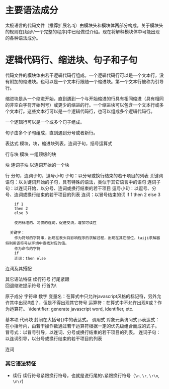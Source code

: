 # 主要语法成分

太极语言的代码文件（推荐扩展名.tj）由模块头和模块体两部分构成。关于模块头的规则在[起步/一个完整的程序]中已经做过介绍。现在将解释模块体中可能出现的各种语法成分。

# 逻辑代码行、缩进块、句子和子句

代码文件的模块体由若干逻辑代码行组成。一个逻辑代码行可以是一个文本行，没有附加的缩进块。也可以是一个文本行跟随一个缩进块。第一个文本行被称为引导行。

缩进块是从一个缩进开始，直到遇到一个与开始缩进的行具有相同缩进（具有相同的非空白字符开始列号）或更少的缩进的行。一个缩进块可以包含一个文本行或多个文本行。这些文本行可以是一个逻辑代码行，也可以组成多个逻辑代码行。

一个逻辑行可以是一个或多个句子组成。

句子由多个子句组成，直到遇到分号或者新行。

  表达式
    模块，块，缩进块列表，连词子句，括号运算式

行与块
  模块
    一组顶级的块

  块
    连词子块
      以连词开始的一个块

  行
    分句，连词子句，逗号小句
    子句：以分号或换行结束的若干项目的列表
    关键词语句：以关键词开始的子句，具有特殊的语法，类似于其它语言中的语句
    连词子句：以连词开始，以分号、连词或换行结束的若干项目
    逗号小句：以逗号、分号、连词或换行结束的若干项目的列表
    连词：以冒号结束的词
        if 1 then 2 else 3

        if 1
        then 2
        else 3

        使用标准的、习惯的连词，促进交流，增加可读性

      关键字：
        作为符号的字符串，出现在表头将影响程序的求解过程，出现在其它部位，taiji求解器将利用该符号从环境中查找对应的值。
        作为命令的字符
        if 
        连词：then else

连词及其搭配


其它语法特征
  续行符号 行尾紧跟\
  回退缩进提示符号 行首为\

原子成分
  字符串
  数字
  变量名：在算式中只允许javascript风格的标记符，另外允许其中出现#或？，但是不得出现其它符号
  运算符：在算式中不允许出现#或？作为运算符。
  \identifier: generate javascript word, identifier, etc.

基本项
  代码块
    封闭在大括号{}中的表达式。
  调用式
  对象元素访问式
  js表达式：在小括号内，由若干操作数通过若干运算符根据一定的优先级组合而成的式子。
  冒号式：以冒号引导，以连词、分号或换行结束的若干项目的列表。
  连词子句：以连词引导，以分号或换行结束的若干项目的列表

  连词

### 其它语法特征
* 续行
续行符号紧跟换行符号，也就是说行尾的`\`紧跟换行符号（`\n`, `\r`, `\r\n`, `\n\r`)

